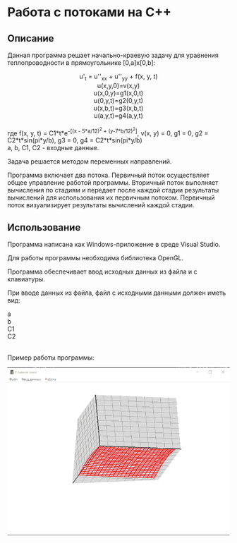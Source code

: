 # Работа с потоками на С++
## Описание
<p>Данная программа решает начально-краевую задачу для уравнения теплопроводности в прямоугольнике [0,a]x[0,b]:</p>
<div align="center">u'<sub>t</sub> = u''<sub>xx</sub> + u''<sub>yy</sub> + f(x, y, t)<br>
u(x,y,0)=v(x,y)<br>
u(x,0,y)=g1(x,0,t)<br>
u(0,y,t)=g2(0,y,t)<br>
u(x,b,t)=g3(x,b,t)<br>
u(a,y,t)=g4(a,y,t)<br></div>
<br>
где f(x, y, t) = C1*t*e<sup>-[(x - 5*a/12)<sup>2</sup> + (y-7*b/12)<sup>2</sup>]</sup>, v(x, y) = 0, g1 = 0, g2 = C2*t*sin(pi*y/b), g3 = 0, g4 = C2*t*sin(pi*y/b)<br>
a, b, C1, C2 - входные данные.<br>
<p>Задача решается методом переменных направлений.</p>
<p>Программа включает два потока. Первичный поток осуществляет общее управление работой программы. Вторичный поток выполняет вычисления по стадиям и передает после каждой стадии результаты вычислений для использования их первичным потоком.
Первичный поток визуализирует результаты вычислений каждой стадии.</p>

## Использование
<p>Программа написана как Windows-приложение в среде Visual Studio.</p>
<p>Для работы программы необходима библиотека OpenGL.</p>
<p>Программа обеспечивает ввод исходных данных из файла и с клавиатуры.</p>
<p>При вводе данных из файла, файл с исходными данными должен иметь вид:</p>
<div>a<br>
b<br>
C1<br>
C2<br></div>
<br>
<p>Пример работы программы:</p>
<div align="center">
<img src="anim2.gif"></div>
